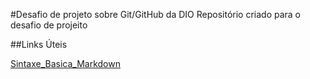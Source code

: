 #Desafio de projeto sobre Git/GitHub da DIO
Repositório criado para o desafio de projeito


##Links Úteis

[Sintaxe_Basica_Markdown](https://www.markdownguide.org/basic-syntax/)
